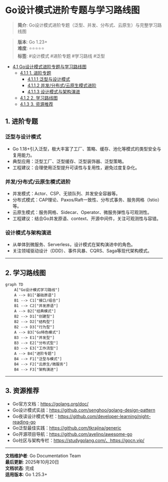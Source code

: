 ﻿# Go设计模式进阶专题与学习路线图

> **简介**: Go设计模式进阶专题（泛型、并发、分布式、云原生）与完整学习路线图

> **版本**: Go 1.23+  
> **难度**: ⭐⭐⭐⭐⭐  
> **标签**: #设计模式 #进阶专题 #学习路线 #泛型

<!-- TOC START -->
- [4.1 Go设计模式进阶专题与学习路线图](#41-go设计模式进阶专题与学习路线图)
  - [4.1.1 1. 进阶专题](#411-1-进阶专题)
    - [4.1.1.1 泛型与设计模式](#4111-泛型与设计模式)
    - [4.1.1.2 并发/分布式/云原生模式进阶](#4112-并发分布式云原生模式进阶)
    - [4.1.1.3 设计模式与架构演进](#4113-设计模式与架构演进)
  - [4.1.2 2. 学习路线图](#412-2-学习路线图)
  - [4.1.3 3. 资源推荐](#413-3-资源推荐)
<!-- TOC END -->

## 1. 进阶专题

### 泛型与设计模式

- Go 1.18+引入泛型，极大丰富了工厂、策略、缓存、池化等模式的类型安全与复用能力。
- 典型应用：泛型工厂、泛型缓存、泛型装饰器、泛型策略。
- 工程建议：合理使用泛型提升可读性与复用性，避免过度复杂化。

### 并发/分布式/云原生模式进阶

- 并发模式：Actor、CSP、无锁队列、并发安全容器等。
- 分布式模式：CAP理论、Paxos/Raft一致性、分布式事务、服务网格（Istio）等。
- 云原生模式：服务网格、Sidecar、Operator、微服务弹性与可观测性。
- 工程建议：结合Go并发原语、context、开源中间件，关注可观测性与容错。

### 设计模式与架构演进

- 从单体到微服务、Serverless，设计模式在架构演进中的角色。
- 关注领域驱动设计（DDD）、事件风暴、CQRS、Saga等现代架构模式。

---

## 2. 学习路线图

```mermaid
graph TD
    A["Go设计模式学习路线"]
    A --> B1["基础原语"]
    B1 --> C1["接口/组合"]
    B1 --> C2["并发原语"]
    A --> B2["经典模式"]
    B2 --> D1["创建型"]
    B2 --> D2["结构型"]
    B2 --> D3["行为型"]
    A --> B3["Go特色模式"]
    B3 --> E1["并发型"]
    B3 --> E2["分布式型"]
    B3 --> E3["工作流型"]
    A --> B4["进阶专题"]
    B4 --> F1["泛型与模式"]
    B4 --> F2["云原生/微服务"]
    B4 --> F3["架构演进"]

```

---

## 3. 资源推荐

- Go官方文档：<https://golang.org/doc/>
- Go设计模式实战：<https://github.com/senghoo/golang-design-pattern>
- Go夜读设计模式专栏：<https://github.com/developer-learning/night-reading-go>
- Go泛型最佳实践：<https://github.com/tkrajina/generic>
- Go开源项目导航：<https://github.com/avelino/awesome-go>
- Go社区与架构专栏：<https://studygolang.com/、https://gocn.vip/>

---

**文档维护者**: Go Documentation Team  
**最后更新**: 2025年10月20日  
**文档状态**: 完成  
**适用版本**: Go 1.25.3+
